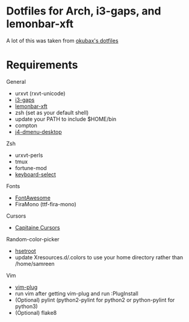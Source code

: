 # Dotfiles for Arch, i3-gaps, and lemonbar-xft
A lot of this was taken from [okubax's dotfiles](https://github.com/okubax/dotfiles)

# Requirements
General
* urxvt (rxvt-unicode)
* [i3-gaps](https://github.com/Airblader/i3)
* [lemonbar-xft](https://aur.archlinux.org/packages/lemonbar-xft-git/)
* zsh (set as your default shell)
* update your PATH to include $HOME/bin
* compton
* [j4-dmenu-desktop](https://aur.archlinux.org/packages/j4-dmenu-desktop/)

Zsh
* urxvt-perls
* tmux
* fortune-mod
* [keyboard-select](https://github.com/muennich/urxvt-perls)

Fonts
* [FontAwesome](https://aur.archlinux.org/packages/ttf-font-awesome/)
* FiraMono (ttf-fira-mono)

Cursors
* [Capitaine Cursors](https://aur.archlinux.org/packages/capitaine-cursors/)

Random-color-picker
* [hsetroot](https://aur.archlinux.org/packages/hsetroot/)
* update Xresources.d/.colors to use your home directory rather than /home/samreen

Vim
* [vim-plug](https://github.com/junegunn/vim-plug)
* run vim after getting vim-plug and run :PlugInstall
* (Optional) pylint (python2-pylint for python2 or python-pylint for python3)
* (Optional) flake8
